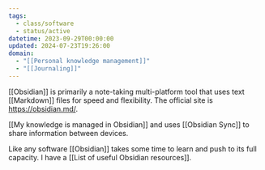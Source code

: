 ```yaml
---
tags:
  - class/software
  - status/active
datetime: 2023-09-29T00:00:00
updated: 2024-07-23T19:26:00
domain:
  - "[[Personal knowledge management]]"
  - "[[Journaling]]"
---
```

[[Obsidian]] is primarily a note-taking multi-platform tool that uses text [[Markdown]] files for speed and flexibility. The official site is https://obsidian.md/.

[[My knowledge is managed in Obsidian]] and uses [[Obsidian Sync]] to share information between devices. 

Like any software [[Obsidian]] takes some time to learn and push to its full capacity. I have a [[List of useful Obsidian resources]].